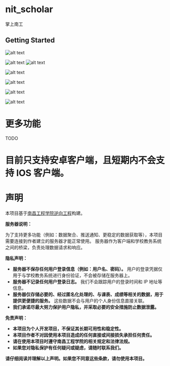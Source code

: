 # nit_scholar

掌上南工

## Getting Started

![alt text](eximg/e419ce8cc326336f506b3596e008071.png)

![alt text](eximg/image-1.png)
![alt text](eximg/d957bd3e292371a959e11d83c49ad2e.png)

![alt text](eximg/d62fa061e8db6b75636e353c542f04b.png)

![alt text](eximg/f4e0d15f6d4daa12867b4719815ffaa.png)

![alt text](eximg/e3dbd75306a0685a5d7ed014afda3d1.png)

![alt text](eximg/image.png)

# 更多功能

TODO

# 目前只支持安卓客户端，且短期内不会支持 IOS 客户端。

# 声明

本项目基于[南昌工程学院逆向工程](https://github.com/yowaimono/nit_reverse)构建。

**服务器说明：**

为了支持更多功能（例如：数据聚合、推送通知、更稳定的数据获取等），本项目需要连接到作者建立的服务器才能正常使用。 服务器作为客户端和学校教务系统之间的桥梁，负责处理数据请求和响应。

**隐私声明：**

- **服务器不保存任何用户登录信息（例如：用户名、密码）。** 用户的登录凭据仅用于与学校教务系统进行身份验证，不会被存储在服务器上。
- **服务器不记录任何用户登录日志。** 我们不会跟踪用户的登录时间和 IP 地址等信息。
- **服务器仅存储必要的、经过匿名化处理的、与课表、成绩等相关的数据，用于提供更便捷的服务。** 这些数据不会与用户的个人身份信息直接关联。
- **我们承诺尽最大努力保护用户隐私，并采取必要的安全措施防止数据泄露。**

**免责声明：**

- **本项目为个人开发项目，不保证其长期可用性和稳定性。**
- **本项目作者不对因使用本项目造成的任何直接或间接损失承担任何责任。**
- **请在使用本项目时遵守南昌工程学院的相关规定和法律法规。**
- **如果您对隐私保护有任何疑问或疑虑，请随时联系我们。**

**请仔细阅读并理解以上声明。如果您不同意这些条款，请勿使用本项目。**
